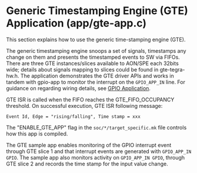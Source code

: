 Generic Timestamping Engine (GTE) Application (app/gte-app.c)
=============================================================

This section explains how to use the generic time-stamping engine (GTE).

The generic timestamping engine snoops a set of signals, timestamps any change
on them and presents the timestamped events to SW via FIFOs. There are three GTE
instances/slices available to AON/SPE each 32bits wide; details about signals
mapping to slices could be found in gte-tegra-hw.h. The application demonstrates
the GTE driver APIs and works in tandem with gpio-app to monitor the interrupt
on the `GPIO_APP_IN` line.
For guidance on regarding wiring details, see [GPIO Application](md_rt-aux-cpu-demo_doc_gpio.html).

GTE ISR
is called when the FIFO reaches the GTE_FIFO_OCCUPANCY threshold.
On successful execution, GTE ISR following message:

    Event Id, Edge = "rising/falling", Time stamp = xxx

The "ENABLE_GTE_APP" flag in the `soc/*/target_specific.mk` file
controls how this app is compiled.

The GTE sample app enables monitoring of the GPIO interrupt event through GTE
slice 1 and that interrupt events are generated with `GPIO_APP_IN GPIO`. The
sample app also monitors activity on `GPIO_APP_IN GPIO`, through GTE slice 2 and
records the time stamp for the input value change.
